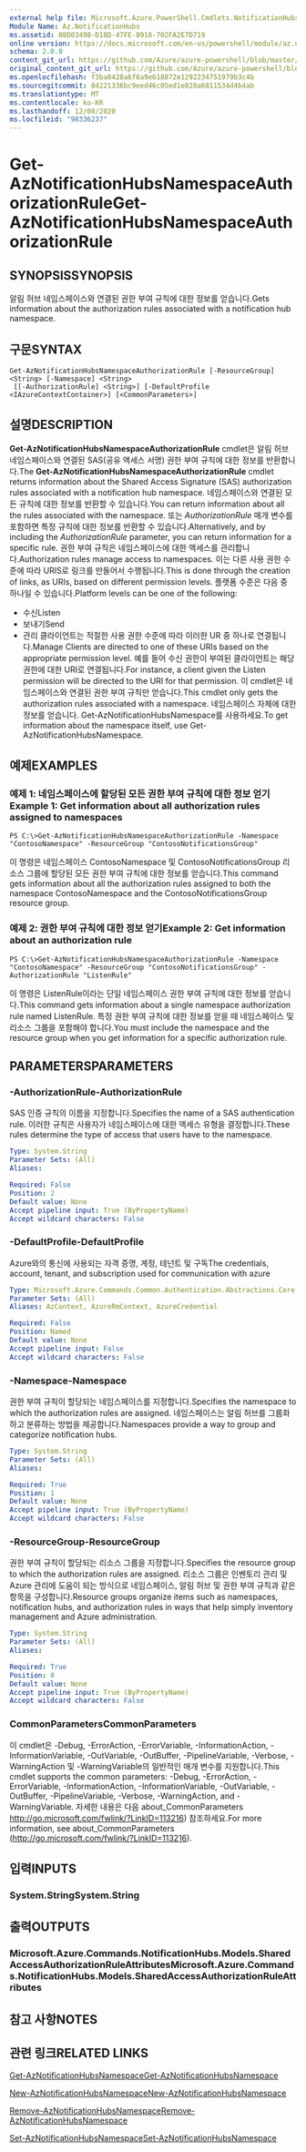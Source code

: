 ```yaml
---
external help file: Microsoft.Azure.PowerShell.Cmdlets.NotificationHubs.dll-Help.xml
Module Name: Az.NotificationHubs
ms.assetid: 08D03498-D18D-47FE-8916-702FA2E7D719
online version: https://docs.microsoft.com/en-us/powershell/module/az.notificationhubs/get-aznotificationhubsnamespaceauthorizationrule
schema: 2.0.0
content_git_url: https://github.com/Azure/azure-powershell/blob/master/src/NotificationHubs/NotificationHubs/help/Get-AzNotificationHubsNamespaceAuthorizationRule.md
original_content_git_url: https://github.com/Azure/azure-powershell/blob/master/src/NotificationHubs/NotificationHubs/help/Get-AzNotificationHubsNamespaceAuthorizationRule.md
ms.openlocfilehash: f3ba8428a6f6a9e618872e1292234751979b3c4b
ms.sourcegitcommit: 04221336bc9eed46c05ed1e828a6811534d4b4ab
ms.translationtype: MT
ms.contentlocale: ko-KR
ms.lasthandoff: 12/08/2020
ms.locfileid: "98336237"
---
```

# <span data-ttu-id="7a469-101">Get-AzNotificationHubsNamespaceAuthorizationRule</span><span class="sxs-lookup"><span data-stu-id="7a469-101">Get-AzNotificationHubsNamespaceAuthorizationRule</span></span>

## <span data-ttu-id="7a469-102">SYNOPSIS</span><span class="sxs-lookup"><span data-stu-id="7a469-102">SYNOPSIS</span></span>
<span data-ttu-id="7a469-103">알림 허브 네임스페이스와 연결된 권한 부여 규칙에 대한 정보를 얻습니다.</span><span class="sxs-lookup"><span data-stu-id="7a469-103">Gets information about the authorization rules associated with a notification hub namespace.</span></span>

## <span data-ttu-id="7a469-104">구문</span><span class="sxs-lookup"><span data-stu-id="7a469-104">SYNTAX</span></span>

```
Get-AzNotificationHubsNamespaceAuthorizationRule [-ResourceGroup] <String> [-Namespace] <String>
 [[-AuthorizationRule] <String>] [-DefaultProfile <IAzureContextContainer>] [<CommonParameters>]
```

## <span data-ttu-id="7a469-105">설명</span><span class="sxs-lookup"><span data-stu-id="7a469-105">DESCRIPTION</span></span>
<span data-ttu-id="7a469-106">**Get-AzNotificationHubsNamespaceAuthorizationRule** cmdlet은 알림 허브 네임스페이스와 연결된 SAS(공유 액세스 서명) 권한 부여 규칙에 대한 정보를 반환합니다.</span><span class="sxs-lookup"><span data-stu-id="7a469-106">The **Get-AzNotificationHubsNamespaceAuthorizationRule** cmdlet returns information about the Shared Access Signature (SAS) authorization rules associated with a notification hub namespace.</span></span>
<span data-ttu-id="7a469-107">네임스페이스와 연결된 모든 규칙에 대한 정보를 반환할 수 있습니다.</span><span class="sxs-lookup"><span data-stu-id="7a469-107">You can return information about all the rules associated with the namespace.</span></span>
<span data-ttu-id="7a469-108">또는 *AuthorizationRule* 매개 변수를 포함하면 특정 규칙에 대한 정보를 반환할 수 있습니다.</span><span class="sxs-lookup"><span data-stu-id="7a469-108">Alternatively, and by including the *AuthorizationRule* parameter, you can return information for a specific rule.</span></span>
<span data-ttu-id="7a469-109">권한 부여 규칙은 네임스페이스에 대한 액세스를 관리합니다.</span><span class="sxs-lookup"><span data-stu-id="7a469-109">Authorization rules manage access to namespaces.</span></span>
<span data-ttu-id="7a469-110">이는 다른 사용 권한 수준에 따라 URIS로 링크를 만들어서 수행됩니다.</span><span class="sxs-lookup"><span data-stu-id="7a469-110">This is done through the creation of links, as URIs, based on different permission levels.</span></span>
<span data-ttu-id="7a469-111">플랫폼 수준은 다음 중 하나일 수 있습니다.</span><span class="sxs-lookup"><span data-stu-id="7a469-111">Platform levels can be one of the following:</span></span> 
- <span data-ttu-id="7a469-112">수신</span><span class="sxs-lookup"><span data-stu-id="7a469-112">Listen</span></span>
- <span data-ttu-id="7a469-113">보내기</span><span class="sxs-lookup"><span data-stu-id="7a469-113">Send</span></span>
- <span data-ttu-id="7a469-114">관리 클라이언트는 적절한 사용 권한 수준에 따라 이러한 UR 중 하나로 연결됩니다.</span><span class="sxs-lookup"><span data-stu-id="7a469-114">Manage Clients are directed to one of these URIs based on the appropriate permission level.</span></span>
<span data-ttu-id="7a469-115">예를 들어 수신 권한이 부여된 클라이언트는 해당 권한에 대한 URI로 연결됩니다.</span><span class="sxs-lookup"><span data-stu-id="7a469-115">For instance, a client given the Listen permission will be directed to the URI for that permission.</span></span>
<span data-ttu-id="7a469-116">이 cmdlet은 네임스페이스와 연결된 권한 부여 규칙만 얻습니다.</span><span class="sxs-lookup"><span data-stu-id="7a469-116">This cmdlet only gets the authorization rules associated with a namespace.</span></span>
<span data-ttu-id="7a469-117">네임스페이스 자체에 대한 정보를 얻습니다. Get-AzNotificationHubsNamespace를 사용하세요.</span><span class="sxs-lookup"><span data-stu-id="7a469-117">To get information about the namespace itself, use Get-AzNotificationHubsNamespace.</span></span>

## <span data-ttu-id="7a469-118">예제</span><span class="sxs-lookup"><span data-stu-id="7a469-118">EXAMPLES</span></span>

### <span data-ttu-id="7a469-119">예제 1: 네임스페이스에 할당된 모든 권한 부여 규칙에 대한 정보 얻기</span><span class="sxs-lookup"><span data-stu-id="7a469-119">Example 1: Get information about all authorization rules assigned to namespaces</span></span>
```
PS C:\>Get-AzNotificationHubsNamespaceAuthorizationRule -Namespace "ContosoNamespace" -ResourceGroup "ContosoNotificationsGroup"
```

<span data-ttu-id="7a469-120">이 명령은 네임스페이스 ContosoNamespace 및 ContosoNotificationsGroup 리소스 그룹에 할당된 모든 권한 부여 규칙에 대한 정보를 얻습니다.</span><span class="sxs-lookup"><span data-stu-id="7a469-120">This command gets information about all the authorization rules assigned to both the namespace ContosoNamespace and the ContosoNotificationsGroup resource group.</span></span>

### <span data-ttu-id="7a469-121">예제 2: 권한 부여 규칙에 대한 정보 얻기</span><span class="sxs-lookup"><span data-stu-id="7a469-121">Example 2: Get information about an authorization rule</span></span>
```
PS C:\>Get-AzNotificationHubsNamespaceAuthorizationRule -Namespace "ContosoNamespace" -ResourceGroup "ContosoNotificationsGroup" -AuthorizationRule "ListenRule"
```

<span data-ttu-id="7a469-122">이 명령은 ListenRule이라는 단일 네임스페이스 권한 부여 규칙에 대한 정보를 얻습니다.</span><span class="sxs-lookup"><span data-stu-id="7a469-122">This command gets information about a single namespace authorization rule named ListenRule.</span></span>
<span data-ttu-id="7a469-123">특정 권한 부여 규칙에 대한 정보를 얻을 때 네임스페이스 및 리소스 그룹을 포함해야 합니다.</span><span class="sxs-lookup"><span data-stu-id="7a469-123">You must include the namespace and the resource group when you get information for a specific authorization rule.</span></span>

## <span data-ttu-id="7a469-124">PARAMETERS</span><span class="sxs-lookup"><span data-stu-id="7a469-124">PARAMETERS</span></span>

### <span data-ttu-id="7a469-125">-AuthorizationRule</span><span class="sxs-lookup"><span data-stu-id="7a469-125">-AuthorizationRule</span></span>
<span data-ttu-id="7a469-126">SAS 인증 규칙의 이름을 지정합니다.</span><span class="sxs-lookup"><span data-stu-id="7a469-126">Specifies the name of a SAS authentication rule.</span></span>
<span data-ttu-id="7a469-127">이러한 규칙은 사용자가 네임스페이스에 대한 액세스 유형을 결정합니다.</span><span class="sxs-lookup"><span data-stu-id="7a469-127">These rules determine the type of access that users have to the namespace.</span></span>

```yaml
Type: System.String
Parameter Sets: (All)
Aliases:

Required: False
Position: 2
Default value: None
Accept pipeline input: True (ByPropertyName)
Accept wildcard characters: False
```

### <span data-ttu-id="7a469-128">-DefaultProfile</span><span class="sxs-lookup"><span data-stu-id="7a469-128">-DefaultProfile</span></span>
<span data-ttu-id="7a469-129">Azure와의 통신에 사용되는 자격 증명, 계정, 테넌트 및 구독</span><span class="sxs-lookup"><span data-stu-id="7a469-129">The credentials, account, tenant, and subscription used for communication with azure</span></span>

```yaml
Type: Microsoft.Azure.Commands.Common.Authentication.Abstractions.Core.IAzureContextContainer
Parameter Sets: (All)
Aliases: AzContext, AzureRmContext, AzureCredential

Required: False
Position: Named
Default value: None
Accept pipeline input: False
Accept wildcard characters: False
```

### <span data-ttu-id="7a469-130">-Namespace</span><span class="sxs-lookup"><span data-stu-id="7a469-130">-Namespace</span></span>
<span data-ttu-id="7a469-131">권한 부여 규칙이 할당되는 네임스페이스를 지정합니다.</span><span class="sxs-lookup"><span data-stu-id="7a469-131">Specifies the namespace to which the authorization rules are assigned.</span></span>
<span data-ttu-id="7a469-132">네임스페이스는 알림 허브를 그룹화하고 분류하는 방법을 제공합니다.</span><span class="sxs-lookup"><span data-stu-id="7a469-132">Namespaces provide a way to group and categorize notification hubs.</span></span>

```yaml
Type: System.String
Parameter Sets: (All)
Aliases:

Required: True
Position: 1
Default value: None
Accept pipeline input: True (ByPropertyName)
Accept wildcard characters: False
```

### <span data-ttu-id="7a469-133">-ResourceGroup</span><span class="sxs-lookup"><span data-stu-id="7a469-133">-ResourceGroup</span></span>
<span data-ttu-id="7a469-134">권한 부여 규칙이 할당되는 리소스 그룹을 지정합니다.</span><span class="sxs-lookup"><span data-stu-id="7a469-134">Specifies the resource group to which the authorization rules are assigned.</span></span>
<span data-ttu-id="7a469-135">리소스 그룹은 인벤토리 관리 및 Azure 관리에 도움이 되는 방식으로 네임스페이스, 알림 허브 및 권한 부여 규칙과 같은 항목을 구성합니다.</span><span class="sxs-lookup"><span data-stu-id="7a469-135">Resource groups organize items such as namespaces, notification hubs, and authorization rules in ways that help simply inventory management and Azure administration.</span></span>

```yaml
Type: System.String
Parameter Sets: (All)
Aliases:

Required: True
Position: 0
Default value: None
Accept pipeline input: True (ByPropertyName)
Accept wildcard characters: False
```

### <span data-ttu-id="7a469-136">CommonParameters</span><span class="sxs-lookup"><span data-stu-id="7a469-136">CommonParameters</span></span>
<span data-ttu-id="7a469-137">이 cmdlet은 -Debug, -ErrorAction, -ErrorVariable, -InformationAction, -InformationVariable, -OutVariable, -OutBuffer, -PipelineVariable, -Verbose, -WarningAction 및 -WarningVariable의 일반적인 매개 변수를 지원합니다.</span><span class="sxs-lookup"><span data-stu-id="7a469-137">This cmdlet supports the common parameters: -Debug, -ErrorAction, -ErrorVariable, -InformationAction, -InformationVariable, -OutVariable, -OutBuffer, -PipelineVariable, -Verbose, -WarningAction, and -WarningVariable.</span></span> <span data-ttu-id="7a469-138">자세한 내용은 다음 about_CommonParameters http://go.microsoft.com/fwlink/?LinkID=113216) 참조하세요.</span><span class="sxs-lookup"><span data-stu-id="7a469-138">For more information, see about_CommonParameters (http://go.microsoft.com/fwlink/?LinkID=113216).</span></span>

## <span data-ttu-id="7a469-139">입력</span><span class="sxs-lookup"><span data-stu-id="7a469-139">INPUTS</span></span>

### <span data-ttu-id="7a469-140">System.String</span><span class="sxs-lookup"><span data-stu-id="7a469-140">System.String</span></span>

## <span data-ttu-id="7a469-141">출력</span><span class="sxs-lookup"><span data-stu-id="7a469-141">OUTPUTS</span></span>

### <span data-ttu-id="7a469-142">Microsoft.Azure.Commands.NotificationHubs.Models.SharedAccessAuthorizationRuleAttributes</span><span class="sxs-lookup"><span data-stu-id="7a469-142">Microsoft.Azure.Commands.NotificationHubs.Models.SharedAccessAuthorizationRuleAttributes</span></span>

## <span data-ttu-id="7a469-143">참고 사항</span><span class="sxs-lookup"><span data-stu-id="7a469-143">NOTES</span></span>

## <span data-ttu-id="7a469-144">관련 링크</span><span class="sxs-lookup"><span data-stu-id="7a469-144">RELATED LINKS</span></span>

[<span data-ttu-id="7a469-145">Get-AzNotificationHubsNamespace</span><span class="sxs-lookup"><span data-stu-id="7a469-145">Get-AzNotificationHubsNamespace</span></span>](./Get-AzNotificationHubsNamespace.md)

[<span data-ttu-id="7a469-146">New-AzNotificationHubsNamespace</span><span class="sxs-lookup"><span data-stu-id="7a469-146">New-AzNotificationHubsNamespace</span></span>](./New-AzNotificationHubsNamespace.md)

[<span data-ttu-id="7a469-147">Remove-AzNotificationHubsNamespace</span><span class="sxs-lookup"><span data-stu-id="7a469-147">Remove-AzNotificationHubsNamespace</span></span>](./Remove-AzNotificationHubsNamespace.md)

[<span data-ttu-id="7a469-148">Set-AzNotificationHubsNamespace</span><span class="sxs-lookup"><span data-stu-id="7a469-148">Set-AzNotificationHubsNamespace</span></span>](./Set-AzNotificationHubsNamespace.md)


